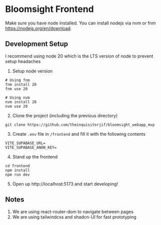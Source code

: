 # Bloomsight Frontend

Make sure you have node installed. You can install nodejs via nvm or fnm https://nodejs.org/en/download.

## Development Setup

I recommend using node 20 which is the LTS version of node to prevent setup headaches

1. Setup node version

```
# Using fnm
fnm install 20
fnm use 20

# Using nvm
nvm install 20
nvm use 20
```

2. Clone the project (including the previous directory)

```
git clone https://github.com/theinquisitorjif/bloomsight_webapp_mvp
```

3. Create `.env` file in `/frontend` and fill it with the following contents

```
VITE_SUPABASE_URL=
VITE_SUPABASE_ANON_KEY=
```

4. Stand up the frontend

```
cd frontend
npm install
npm run dev
```

5. Open up http://localhost:5173 and start developing!

## Notes

1. We are using react-router-dom to navigate between pages
2. We are using tailwindcss and shadcn-UI for fast prototyping
